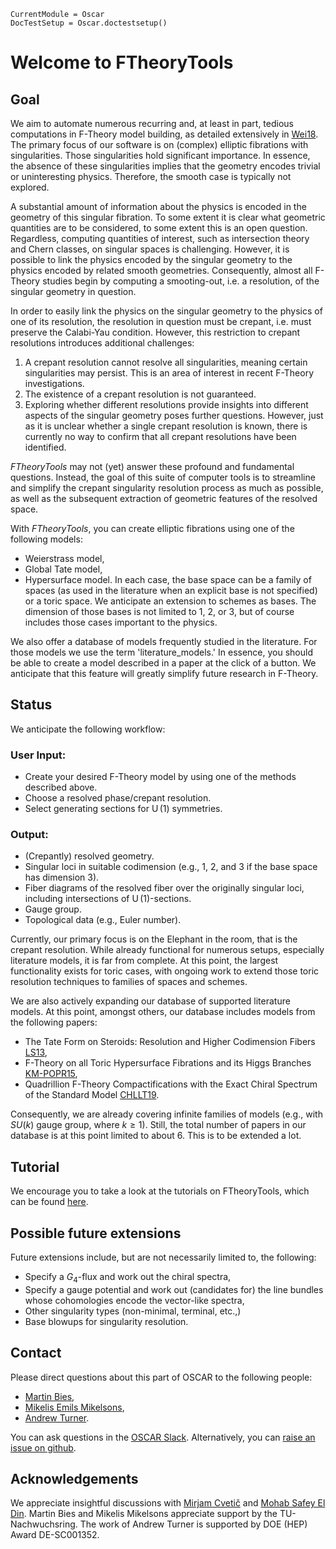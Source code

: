 ```@meta
CurrentModule = Oscar
DocTestSetup = Oscar.doctestsetup()
```

# Welcome to FTheoryTools

## Goal

We aim to automate numerous recurring and, at least in part, tedious computations in F-Theory model building, as
detailed extensively in [Wei18](@cite). The primary focus of our software is on (complex) elliptic fibrations with
singularities. Those singularities hold significant importance. In essence, the absence of these singularities
implies that the geometry encodes trivial or uninteresting physics. Therefore, the smooth case is typically not explored.

A substantial amount of information about the physics is encoded in the geometry of this singular fibration. To some
extent it is clear what geometric quantities are to be considered, to some extent this is an open question. Regardless,
computing quantities of interest, such as intersection theory and Chern classes, on singular spaces is challenging. However,
it is possible to link the physics encoded by the singular geometry to the physics encoded by related smooth geometries.
Consequently, almost all F-Theory studies begin by computing a smooting-out, i.e. a resolution, of the singular geometry in
question.

In order to easily link the physics on the singular geometry to the physics of one of its resolution, the resolution in question
must be crepant, i.e. must preserve the Calabi-Yau condition. However, this restriction to crepant resolutions introduces additional challenges:
1. A crepant resolution cannot resolve all singularities, meaning certain singularities may persist. This is an area of interest in recent F-Theory investigations.
2. The existence of a crepant resolution is not guaranteed.
3. Exploring whether different resolutions provide insights into different aspects of the singular geometry poses further questions. However, just as it is unclear whether a single crepant resolution is known, there is currently no way to confirm that all crepant resolutions have been identified.

*FTheoryTools* may not (yet) answer these profound and fundamental questions. Instead, the goal of this suite of computer tools is to streamline and simplify the crepant singularity resolution process as much as possible, as well as the subsequent extraction of geometric
features of the resolved space.

With *FTheoryTools*, you can create elliptic fibrations using one of the following models:
* Weierstrass model,
* Global Tate model,
* Hypersurface model.
In each case, the base space can be a family of spaces (as used in the literature when an explicit base is not specified) or a toric space. We anticipate an extension to schemes as bases. The dimension of those bases is not limited to $1$, $2$, or $3$, but of course includes those cases important to the physics.

We also offer a database of models frequently studied in the literature. For those models we use the term 'literature_models.' In essence, you should be able to create a model described in a paper at the click of a button. We anticipate that this feature will greatly simplify future research in F-Theory.


## Status

We anticipate the following workflow:

### User Input:
- Create your desired F-Theory model by using one of the methods described above.
- Choose a resolved phase/crepant resolution.
- Select generating sections for $\operatorname{U}(1)$ symmetries.

### Output:
- (Crepantly) resolved geometry.
- Singular loci in suitable codimension (e.g., $1$, $2$, and $3$ if the base space has dimension $3$).
- Fiber diagrams of the resolved fiber over the originally singular loci, including intersections of $\operatorname{U}(1)$-sections.
- Gauge group.
- Topological data (e.g., Euler number).

Currently, our primary focus is on the Elephant in the room, that is the crepant resolution. While already functional for numerous setups, especially literature models, it is far from complete. At this point, the largest functionality exists for toric cases, with ongoing work to extend those toric resolution techniques to families of spaces and schemes.

We are also actively expanding our database of supported literature models. At this point, amongst others, our database includes models from the following papers:
- The Tate Form on Steroids: Resolution and Higher Codimension Fibers [LS13](@cite),
- F-Theory on all Toric Hypersurface Fibrations and its Higgs Branches [KM-POPR15](@cite),
- Quadrillion F-Theory Compactifications with the Exact Chiral Spectrum of the Standard Model [CHLLT19](@cite).

Consequently, we are already covering infinite families of models (e.g., with $SU(k)$ gauge group, where $k \geq 1$).
Still, the total number of papers in our database is at this point limited to about $6$. This is to be extended a lot.


## Tutorial

We encourage you to take a look at the tutorials on FTheoryTools, which can be found
[here](https://www.oscar-system.org/tutorials/FTheoryTools/).


## Possible future extensions

Future extensions include, but are not necessarily limited to, the following:
* Specify a $G_4$-flux and work out the chiral spectra,
* Specify a gauge potential and work out (candidates for) the line bundles whose cohomologies encode the vector-like spectra,
* Other singularity types (non-minimal, terminal, etc.,)
* Base blowups for singularity resolution.


## Contact

Please direct questions about this part of OSCAR to the following people:
* [Martin Bies](https://martinbies.github.io/),
* [Mikelis Emils Mikelsons](https://github.com/emikelsons),
* [Andrew Turner](https://apturner.net/).

You can ask questions in the [OSCAR Slack](https://www.oscar-system.org/community/#slack).
Alternatively, you can [raise an issue on github](https://www.oscar-system.org/community/#how-to-report-issues).


## Acknowledgements

We appreciate insightful discussions with [Mirjam Cvetič](https://live-sas-physics.pantheon.sas.upenn.edu/people/standing-faculty/mirjam-cvetic) and 
[Mohab Safey El Din](https://www.lip6.fr/actualite/personnes-fiche.php?ident=P816#). Martin Bies and Mikelis Mikelsons appreciate support by the TU-Nachwuchsring. The work of Andrew Turner is supported by DOE (HEP) Award DE-SC001352.
